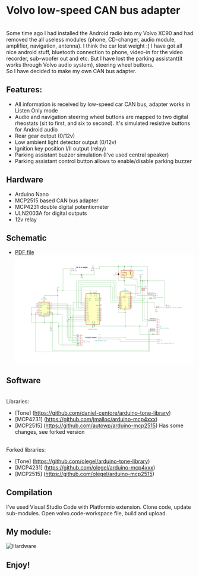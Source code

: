 # Volvo low-speed CAN bus adapter

<br> Some time ago I had installed the Android radio into my Volvo XC90 and had removed the all useless modules (phone, CD-changer, audio module, amplifier, navigation, antenna).
I think the car lost weight :)
I have got all nice android stuff, bluetooth connection to phone, video-in for the video recorder, sub-woofer out and etc.
But I have lost the parking assistant(it works through Volvo audio system), steering wheel buttons.
<br>So I have decided to make my own CAN bus adapter.

## Features:

* All information is received by low-speed car CAN bus, adapter works in Listen Only mode
* Audio and navigation steering wheel buttons are mapped to two digital rheostats (sit to first, and six to second). It's simulated resistive buttons for Android audio
* Rear gear output (0/12v)
* Low ambient light detector output (0/12v)
* Ignition key position I/II output (relay)
* Parking assistant buzzer simulation (I've used central speaker)
* Parking assistant control button allows to enable/disable parking buzzer

## Hardware

* Arduino Nano
* MCP2515 based CAN bus adapter
* MCP4231 double digital potentiometer
* ULN2003A for digital outputs
* 12v relay

## Schematic

* [PDF file](doc/schematic.pdf)
![Schematic](doc/schematic.PNG)

## Software

<br>Libraries:
* [Tone] (https://github.com/daniel-centore/arduino-tone-library) 
* [MCP4231] (https://github.com/jmalloc/arduino-mcp4xxx)
* [MCP2515] (https://github.com/autowp/arduino-mcp2515) Has some changes, see forked version

<br>Forked libraries:
* [Tone] (https://github.com/olegel/arduino-tone-library)
* [MCP4231] (https://github.com/olegel/arduino-mcp4xxx)
* [MCP2515] (https://github.com/olegel/arduino-mcp2515)

## Compilation
I've used Visual Studio Code with Platformio extension.
Clone code, update sub-modules.
Open volvo.code-workspace file, build and upload.

## My module:
![Hardware](doc/adapter.jpg)

## Enjoy!